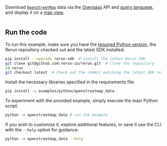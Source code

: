 <!--[metadata]
title = "OpenStreetMap data"
tags = ["Map", "Blueprint"]
thumbnail_dimensions = [480, 480]
thumbnail = "https://static.rerun.io/osm_data/0be94071469c49f98326d85456ed2a3af8d1733a/480w.png"
channel = "release"
-->


Download [`OpenStreetMap`](https://www.openstreetmap.org) data via the [Overpass](https://overpass-api.de) API and [query language](https://wiki.openstreetmap.org/wiki/Overpass_API/Overpass_QL),
and display it on a [map view](https://www.rerun.io/docs/reference/types/views/map_view).

<picture>
  <img src="https://static.rerun.io/openstreetmap_data/5da23e9244d5cfead76ad484d09ba70cf62c4e57/full.png" alt="">
  <source media="(max-width: 480px)" srcset="https://static.rerun.io/openstreetmap_data/5da23e9244d5cfead76ad484d09ba70cf62c4e57/480w.png">
  <source media="(max-width: 768px)" srcset="https://static.rerun.io/openstreetmap_data/5da23e9244d5cfead76ad484d09ba70cf62c4e57/768w.png">
  <source media="(max-width: 1024px)" srcset="https://static.rerun.io/openstreetmap_data/5da23e9244d5cfead76ad484d09ba70cf62c4e57/1024w.png">
  <source media="(max-width: 1200px)" srcset="https://static.rerun.io/openstreetmap_data/5da23e9244d5cfead76ad484d09ba70cf62c4e57/1200w.png">
</picture>

## Run the code

To run this example, make sure you have the [required Python version](https://ref.rerun.io/docs/python/main/common#supported-python-versions), the Rerun repository checked out and the latest SDK installed:
```bash
pip install --upgrade rerun-sdk  # install the latest Rerun SDK
git clone git@github.com:rerun-io/rerun.git  # Clone the repository
cd rerun
git checkout latest  # Check out the commit matching the latest SDK release
```
Install the necessary libraries specified in the requirements file:
```bash
pip install -e examples/python/openstreetmap_data
```
To experiment with the provided example, simply execute the main Python script:
```bash
python -m openstreetmap_data # run the example
```
If you wish to customize it, explore additional features, or save it use the CLI with the `--help` option for guidance:
```bash
python -m openstreetmap_data --help
```
